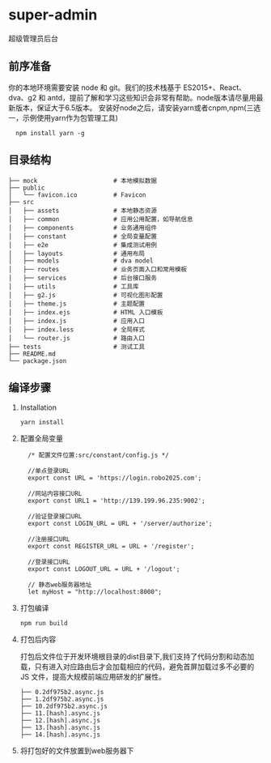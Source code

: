 # super-admin
超级管理员后台

## 前序准备

  你的本地环境需要安装 node 和 git。我们的技术栈基于 ES2015+、React、dva、g2 和 antd，提前了解和学习这些知识会非常有帮助。node版本请尽量用最新版本，保证大于6.5版本。
  安装好node之后，请安装yarn或者cnpm,npm(三选一，示例使用yarn作为包管理工具)
  ```
    npm install yarn -g
  ```

## 目录结构
  ```
  ├── mock                     # 本地模拟数据
  ├── public
  │   └── favicon.ico          # Favicon
  ├── src
  │   ├── assets               # 本地静态资源
  │   ├── common               # 应用公用配置，如导航信息
  │   ├── components           # 业务通用组件
  │   ├── constant             # 全局变量配置
  │   ├── e2e                  # 集成测试用例
  │   ├── layouts              # 通用布局
  │   ├── models               # dva model
  │   ├── routes               # 业务页面入口和常用模板
  │   ├── services             # 后台接口服务
  │   ├── utils                # 工具库
  │   ├── g2.js                # 可视化图形配置
  │   ├── theme.js             # 主题配置
  │   ├── index.ejs            # HTML 入口模板
  │   ├── index.js             # 应用入口
  │   ├── index.less           # 全局样式
  │   └── router.js            # 路由入口
  ├── tests                    # 测试工具
  ├── README.md
  └── package.json
  ```

## 编译步骤

1. Installation

    ``yarn install``

2. 配置全局变量

    ```
      /* 配置文件位置:src/constant/config.js */

      //单点登录URL
      export const URL = 'https://login.robo2025.com';

      //网站内容接口URL
      export const URL1 = 'http://139.199.96.235:9002';

      //验证登录接口URL
      export const LOGIN_URL = URL + '/server/authorize';

      //注册接口URL
      export const REGISTER_URL = URL + '/register';

      //登录接口URL
      export const LOGOUT_URL = URL + '/logout';

      // 静态web服务器地址
      let myHost = "http://localhost:8000";
    ```

3. 打包编译

    ``npm run build``

4. 打包后内容

    打包后文件位于开发环境根目录的dist目录下,我们支持了代码分割和动态加载，只有进入对应路由后才会加载相应的代码，避免首屏加载过多不必要的 JS 文件，提高大规模前端应用研发的扩展性。
    ```
    ├── 0.2df975b2.async.js
    ├── 1.2df975b2.async.js
    ├── 10.2df975b2.async.js
    ├── 11.[hash].async.js
    ├── 12.[hash].async.js
    ├── 13.[hash].async.js
    ├── 14.[hash].async.js
    ```

5. 将打包好的文件放置到web服务器下
